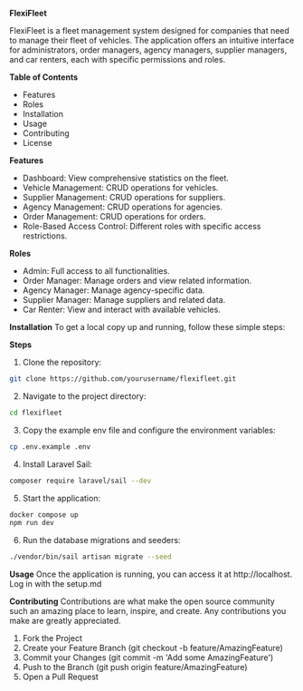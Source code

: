 **FlexiFleet**

FlexiFleet is a fleet management system designed for companies that need to manage their fleet of vehicles. The application offers an intuitive interface for administrators, order managers, agency managers, supplier managers, and car renters, each with specific permissions and roles.

**Table of Contents**
- Features
- Roles
- Installation
- Usage
- Contributing
- License

**Features**
- Dashboard: View comprehensive statistics on the fleet.
- Vehicle Management: CRUD operations for vehicles.
- Supplier Management: CRUD operations for suppliers.
- Agency Management: CRUD operations for agencies.
- Order Management: CRUD operations for orders.
- Role-Based Access Control: Different roles with specific access restrictions.

**Roles**
- Admin: Full access to all functionalities.
- Order Manager: Manage orders and view related information.
- Agency Manager: Manage agency-specific data.
- Supplier Manager: Manage suppliers and related data.
- Car Renter: View and interact with available vehicles.

**Installation**
To get a local copy up and running, follow these simple steps:

**Steps**
1. Clone the repository:
```sh
git clone https://github.com/yourusername/flexifleet.git
```
2. Navigate to the project directory:
```sh
cd flexifleet
```
3. Copy the example env file and configure the environment variables:
```sh
cp .env.example .env
```
4. Install Laravel Sail:
```sh
composer require laravel/sail --dev
```
5. Start the application:
```sh
docker compose up 
npm run dev
```
6. Run the database migrations and seeders:
```sh
./vendor/bin/sail artisan migrate --seed
```

**Usage**
Once the application is running, you can access it at http://localhost. Log in with the setup.md

**Contributing**
Contributions are what make the open source community such an amazing place to learn, inspire, and create. Any contributions you make are greatly appreciated.

1. Fork the Project
2. Create your Feature Branch (git checkout -b feature/AmazingFeature)
3. Commit your Changes (git commit -m 'Add some AmazingFeature')
4. Push to the Branch (git push origin feature/AmazingFeature)
5. Open a Pull Request

